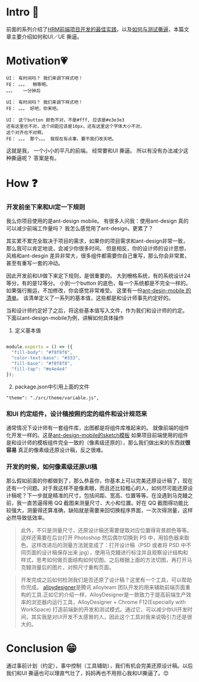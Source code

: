 # Intro 🐯
前面的系列介绍了[HRM前端项目开发的最佳实践](https://github.com/renliwo/hrm-fe-best-practice)，以及[如何与测试撕逼](https://github.com/renliwo/hrm-doctor)，本篇文章主要介绍如何和UI／UE 撕逼。

# Motivation💗
```
UI： 有时间吗？ 我们来调下样式吧！
FE： 。。。  稍等啊。
。。。   一分钟后

UI： 有时间吗？ 我们来调下样式吧！
FE： 。。。 好吧，你来吧。

UI： 这个button 颜色不对，不是#fff, 应该是#e3e3e3
还有这里也不对，这个间距应该是10px，还有这里这个字体大小不对，
这个对齐也不对啊。
FE： 。。。 那个。。。 我现在有点事，要不我们改天吧。

```
这就是我， 一个小小的平凡的前端。 经常要和UI 撕逼。
所以有没有办法减少这种撕逼呢？
答案是有。
# How ❓
### 开发前坐下来和UI定一下规则
我么你项目使用的是ant-design mobile。 有很多人问我：使用ant-design 真的可以减少前端工作量吗？ 我怎么感觉用了ant-design，更累了？

其实累不累完全取决于项目的需求，如果你的项目需求和ant-design非常一致，那么我可以肯定地说，会减少你很多时间。 但是相反，你的设计师的设计思想，风格和ant-desgin 差异非常大，很多组件都需要你自己重写，那么你会非常累，甚至有重写一套的冲动。

因此开发前和UI做下来定下规则，是很重要的。 大到柵格系统，有的系统设计24等分，有的是12等分。 小到一个button 的底色，每一个系统都是不完全一样的。如果强行搬运，不加修改，你会感觉非常难受。
这里有一份[ant-desin-mobile 的清单](https://github.com/ant-design/ant-design-mobile/blob/master/components/style/themes/default.less)。 该清单定义了一系列的基本值，这些都是和设计师事先约定好的。

当和设计师约定好了之后，将这些基本值写入文件，作为我们和设计师的约定。 下面以ant-design-mobile为例，讲解如何具体操作
1. 定义基本值

```js

module.exports = () => ({
  "fill-body": "#f8f8f8",
  "color-text-base": "#333",
  "fill-base": "#f8f8f8",
  "fill-tap": "#e4e4e4"
});

```

2. package.json中引用上面的文件

```
"theme": "./src/theme/variable.js",
```

### 和UI 约定组件，设计稿按照约定的组件和设计规范来
通常情况下设计师有一套组件库，出图都是将组件库堆起来的。 就像前端的组件化开发一样的。这是[ant-design-mobile的sketch模板](https://github.com/ant-design/ant-design/releases/download/resource/Ant.Design.Mobile.Template.sketch)
如果项目前端使用的组件是和设计师的模板组件完全一致的（像素级还原的），那么我们做出来的东西就**很容易** 真正的像素级还原设计稿，反之很难。

### 开发的时候，如何像素级还原UI稿
那么假如前面的你都做到了，那么恭喜你，你基本上可以完美还原设计稿了，现在还有一个问题。对于我这样不是像素眼，而且还比较粗心的人，如何尽可能还原设计稿呢？下一步就是精准的尺寸，包括间距、宽高、位置等等。在没遇到马克鳗之前，我一直苦逼得用 QQ 截图来测量尺寸、大小和位置。好在 QQ 截图得功能比较强大，测量得还算准确，缺陷就是需要来回切换程序界面，一次次得测量，这样必然导致低效率。

> 此外，不只是测量尺寸，还原设计稿还需要提取对应位置得背景颜色等等。这样还需要在后台打开 Photoshop 然后偶尔切换到 PS 中，用拾色器来取色。这样改进后的测量方法就变成了：打开设计稿（PSD 或者将 PSD 中不同页面的设计稿保存出来 jpg），使用马克鳗进行标注并且观察设计结构和样式，思考如何做页面结构如何切图。之后根据上面的方法切图，再打开马克鳗测量后的图片，对照尺寸重构页面。

> 开发完成之后如何检测我们是否还原了设计稿？这里有一个工具，可以帮助你完成。 [alloydesigner](https://github.com/AlloyTeam/AlloyDesigner)是腾讯 alloyteam 团队开发的用来辅助前端页面重构的工具.正如它的介绍一样，AlloyDesigner是一款致力于提高前端生产效率的浏览器内运行工具，AlloyDesigner + Chrome F12(Especially with WorkSpace) 打造前端新的开发和测试模式。通过它，可以减少你UI开发时间，其实我是对UI开发不太感冒的人，因此这个工具对我来说吸引力还是很大的。

# Conclusion 😁
通过事前计划（约定），事中控制（工具辅助），我们有机会完美还原设计稿。以后我们和UI 撕逼也可以理直气壮了，妈妈再也不用担心我和UI撕逼了。😊
